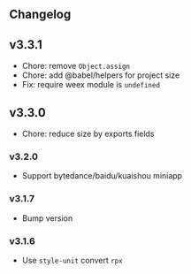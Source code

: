 ## Changelog

## v3.3.1

- Chore: remove `Object.assign`
- Chore: add @babel/helpers for project size
- Fix: require weex module is `undefined`

## v3.3.0

- Chore: reduce size by exports fields

### v3.2.0

- Support bytedance/baidu/kuaishou miniapp

### v3.1.7

- Bump version

### v3.1.6

- Use `style-unit` convert `rpx`
